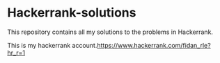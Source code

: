 # Hackerrank-solutions

This repository contains all my solutions to the problems in Hackerrank.

This is my hackerrank account.https://www.hackerrank.com/fidan_rle?hr_r=1
